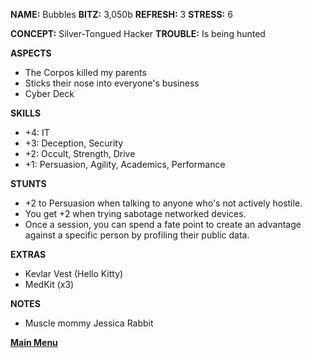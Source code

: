 **NAME:** Bubbles
**BITZ:** 3,050b
**REFRESH:** 3
**STRESS:** 6

**CONCEPT:** Silver-Tongued Hacker
**TROUBLE:** Is being hunted

**ASPECTS** 
- The Corpos killed my parents
- Sticks their nose into everyone's business
- Cyber Deck

**SKILLS**
- +4: IT
- +3: Deception, Security
- +2: Occult, Strength, Drive
- +1: Persuasion, Agility, Academics, Performance

**STUNTS**
- +2 to Persuasion when talking to anyone who's not actively hostile.
- You get +2 when trying sabotage networked devices.
- Once a session, you can spend a fate point to create an advantage against a specific person by profiling their public data.

**EXTRAS**
- Kevlar Vest (Hello Kitty)
- MedKit (x3)

**NOTES**
- Muscle mommy Jessica Rabbit

 **[Main Menu](README.md)**